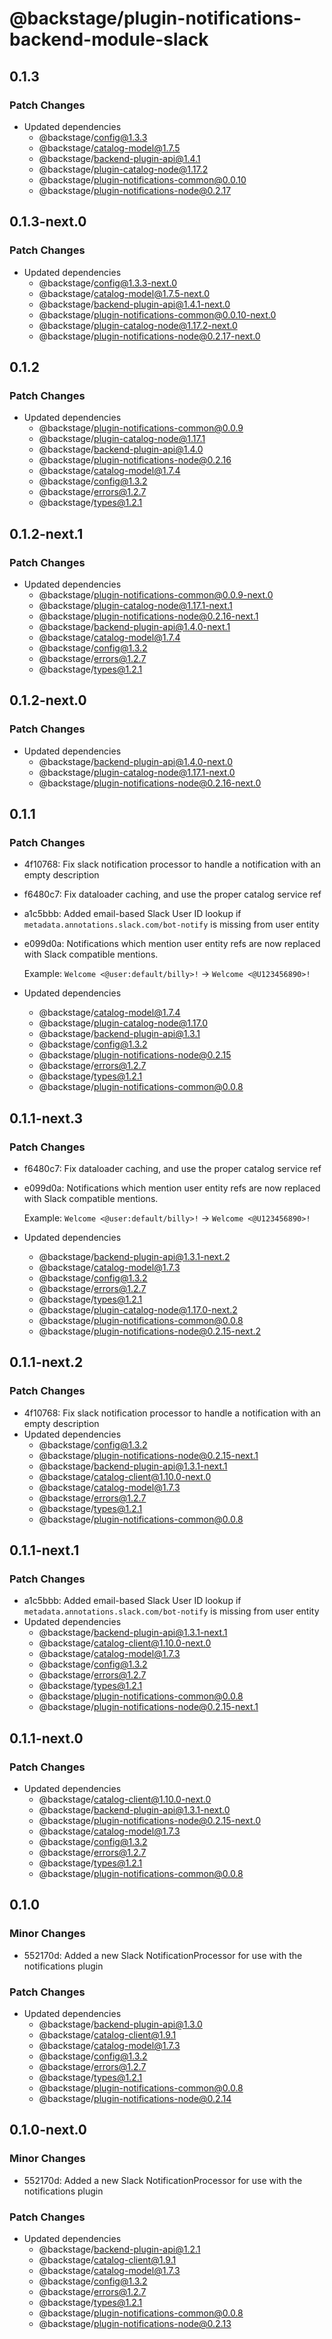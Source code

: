 # @backstage/plugin-notifications-backend-module-slack

## 0.1.3

### Patch Changes

- Updated dependencies
  - @backstage/config@1.3.3
  - @backstage/catalog-model@1.7.5
  - @backstage/backend-plugin-api@1.4.1
  - @backstage/plugin-catalog-node@1.17.2
  - @backstage/plugin-notifications-common@0.0.10
  - @backstage/plugin-notifications-node@0.2.17

## 0.1.3-next.0

### Patch Changes

- Updated dependencies
  - @backstage/config@1.3.3-next.0
  - @backstage/catalog-model@1.7.5-next.0
  - @backstage/backend-plugin-api@1.4.1-next.0
  - @backstage/plugin-notifications-common@0.0.10-next.0
  - @backstage/plugin-catalog-node@1.17.2-next.0
  - @backstage/plugin-notifications-node@0.2.17-next.0

## 0.1.2

### Patch Changes

- Updated dependencies
  - @backstage/plugin-notifications-common@0.0.9
  - @backstage/plugin-catalog-node@1.17.1
  - @backstage/backend-plugin-api@1.4.0
  - @backstage/plugin-notifications-node@0.2.16
  - @backstage/catalog-model@1.7.4
  - @backstage/config@1.3.2
  - @backstage/errors@1.2.7
  - @backstage/types@1.2.1

## 0.1.2-next.1

### Patch Changes

- Updated dependencies
  - @backstage/plugin-notifications-common@0.0.9-next.0
  - @backstage/plugin-catalog-node@1.17.1-next.1
  - @backstage/plugin-notifications-node@0.2.16-next.1
  - @backstage/backend-plugin-api@1.4.0-next.1
  - @backstage/catalog-model@1.7.4
  - @backstage/config@1.3.2
  - @backstage/errors@1.2.7
  - @backstage/types@1.2.1

## 0.1.2-next.0

### Patch Changes

- Updated dependencies
  - @backstage/backend-plugin-api@1.4.0-next.0
  - @backstage/plugin-catalog-node@1.17.1-next.0
  - @backstage/plugin-notifications-node@0.2.16-next.0

## 0.1.1

### Patch Changes

- 4f10768: Fix slack notification processor to handle a notification with an empty description
- f6480c7: Fix dataloader caching, and use the proper catalog service ref
- a1c5bbb: Added email-based Slack User ID lookup if `metadata.annotations.slack.com/bot-notify` is missing from user entity
- e099d0a: Notifications which mention user entity refs are now replaced with Slack compatible mentions.

  Example: `Welcome <@user:default/billy>!` -> `Welcome <@U123456890>!`

- Updated dependencies
  - @backstage/catalog-model@1.7.4
  - @backstage/plugin-catalog-node@1.17.0
  - @backstage/backend-plugin-api@1.3.1
  - @backstage/config@1.3.2
  - @backstage/plugin-notifications-node@0.2.15
  - @backstage/errors@1.2.7
  - @backstage/types@1.2.1
  - @backstage/plugin-notifications-common@0.0.8

## 0.1.1-next.3

### Patch Changes

- f6480c7: Fix dataloader caching, and use the proper catalog service ref
- e099d0a: Notifications which mention user entity refs are now replaced with Slack compatible mentions.

  Example: `Welcome <@user:default/billy>!` -> `Welcome <@U123456890>!`

- Updated dependencies
  - @backstage/backend-plugin-api@1.3.1-next.2
  - @backstage/catalog-model@1.7.3
  - @backstage/config@1.3.2
  - @backstage/errors@1.2.7
  - @backstage/types@1.2.1
  - @backstage/plugin-catalog-node@1.17.0-next.2
  - @backstage/plugin-notifications-common@0.0.8
  - @backstage/plugin-notifications-node@0.2.15-next.2

## 0.1.1-next.2

### Patch Changes

- 4f10768: Fix slack notification processor to handle a notification with an empty description
- Updated dependencies
  - @backstage/config@1.3.2
  - @backstage/plugin-notifications-node@0.2.15-next.1
  - @backstage/backend-plugin-api@1.3.1-next.1
  - @backstage/catalog-client@1.10.0-next.0
  - @backstage/catalog-model@1.7.3
  - @backstage/errors@1.2.7
  - @backstage/types@1.2.1
  - @backstage/plugin-notifications-common@0.0.8

## 0.1.1-next.1

### Patch Changes

- a1c5bbb: Added email-based Slack User ID lookup if `metadata.annotations.slack.com/bot-notify` is missing from user entity
- Updated dependencies
  - @backstage/backend-plugin-api@1.3.1-next.1
  - @backstage/catalog-client@1.10.0-next.0
  - @backstage/catalog-model@1.7.3
  - @backstage/config@1.3.2
  - @backstage/errors@1.2.7
  - @backstage/types@1.2.1
  - @backstage/plugin-notifications-common@0.0.8
  - @backstage/plugin-notifications-node@0.2.15-next.1

## 0.1.1-next.0

### Patch Changes

- Updated dependencies
  - @backstage/catalog-client@1.10.0-next.0
  - @backstage/backend-plugin-api@1.3.1-next.0
  - @backstage/plugin-notifications-node@0.2.15-next.0
  - @backstage/catalog-model@1.7.3
  - @backstage/config@1.3.2
  - @backstage/errors@1.2.7
  - @backstage/types@1.2.1
  - @backstage/plugin-notifications-common@0.0.8

## 0.1.0

### Minor Changes

- 552170d: Added a new Slack NotificationProcessor for use with the notifications plugin

### Patch Changes

- Updated dependencies
  - @backstage/backend-plugin-api@1.3.0
  - @backstage/catalog-client@1.9.1
  - @backstage/catalog-model@1.7.3
  - @backstage/config@1.3.2
  - @backstage/errors@1.2.7
  - @backstage/types@1.2.1
  - @backstage/plugin-notifications-common@0.0.8
  - @backstage/plugin-notifications-node@0.2.14

## 0.1.0-next.0

### Minor Changes

- 552170d: Added a new Slack NotificationProcessor for use with the notifications plugin

### Patch Changes

- Updated dependencies
  - @backstage/backend-plugin-api@1.2.1
  - @backstage/catalog-client@1.9.1
  - @backstage/catalog-model@1.7.3
  - @backstage/config@1.3.2
  - @backstage/errors@1.2.7
  - @backstage/types@1.2.1
  - @backstage/plugin-notifications-common@0.0.8
  - @backstage/plugin-notifications-node@0.2.13
